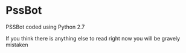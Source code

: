 # PssBot
PSSBot coded using Python 2.7

If you think there is anything else to read right now you will be gravely mistaken 
